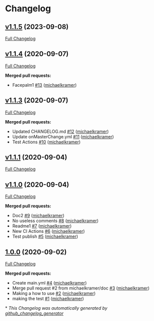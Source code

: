 # Changelog

## [v1.1.5](https://github.com/michaelkramer/eslint-plugin-facepalm/tree/v1.1.5) (2023-09-08)

[Full Changelog](https://github.com/michaelkramer/eslint-plugin-facepalm/compare/v1.1.4...v1.1.5)

## [v1.1.4](https://github.com/michaelkramer/eslint-plugin-facepalm/tree/v1.1.4) (2020-09-07)

[Full Changelog](https://github.com/michaelkramer/eslint-plugin-facepalm/compare/v1.1.3...v1.1.4)

**Merged pull requests:**

- Facepalm1 [\#13](https://github.com/michaelkramer/eslint-plugin-facepalm/pull/13) ([michaelkramer](https://github.com/michaelkramer))

## [v1.1.3](https://github.com/michaelkramer/eslint-plugin-facepalm/tree/v1.1.3) (2020-09-07)

[Full Changelog](https://github.com/michaelkramer/eslint-plugin-facepalm/compare/v1.1.1...v1.1.3)

**Merged pull requests:**

- Updated CHANGELOG.md [\#12](https://github.com/michaelkramer/eslint-plugin-facepalm/pull/12) ([michaelkramer](https://github.com/michaelkramer))
- Update onMasterChange.yml [\#11](https://github.com/michaelkramer/eslint-plugin-facepalm/pull/11) ([michaelkramer](https://github.com/michaelkramer))
- Test Actions [\#10](https://github.com/michaelkramer/eslint-plugin-facepalm/pull/10) ([michaelkramer](https://github.com/michaelkramer))

## [v1.1.1](https://github.com/michaelkramer/eslint-plugin-facepalm/tree/v1.1.1) (2020-09-04)

[Full Changelog](https://github.com/michaelkramer/eslint-plugin-facepalm/compare/v1.1.0...v1.1.1)

## [v1.1.0](https://github.com/michaelkramer/eslint-plugin-facepalm/tree/v1.1.0) (2020-09-04)

[Full Changelog](https://github.com/michaelkramer/eslint-plugin-facepalm/compare/1.0.0...v1.1.0)

**Merged pull requests:**

- Doc2 [\#9](https://github.com/michaelkramer/eslint-plugin-facepalm/pull/9) ([michaelkramer](https://github.com/michaelkramer))
- No useless comments [\#8](https://github.com/michaelkramer/eslint-plugin-facepalm/pull/8) ([michaelkramer](https://github.com/michaelkramer))
- Readme1 [\#7](https://github.com/michaelkramer/eslint-plugin-facepalm/pull/7) ([michaelkramer](https://github.com/michaelkramer))
- New CI Actions [\#6](https://github.com/michaelkramer/eslint-plugin-facepalm/pull/6) ([michaelkramer](https://github.com/michaelkramer))
- Test publish [\#5](https://github.com/michaelkramer/eslint-plugin-facepalm/pull/5) ([michaelkramer](https://github.com/michaelkramer))

## [1.0.0](https://github.com/michaelkramer/eslint-plugin-facepalm/tree/1.0.0) (2020-09-02)

[Full Changelog](https://github.com/michaelkramer/eslint-plugin-facepalm/compare/9a516a9e55ca5c688fc0534fb39976148a00c6fe...1.0.0)

**Merged pull requests:**

- Create main.yml [\#4](https://github.com/michaelkramer/eslint-plugin-facepalm/pull/4) ([michaelkramer](https://github.com/michaelkramer))
- Merge pull request \#2 from michaelkramer/doc [\#3](https://github.com/michaelkramer/eslint-plugin-facepalm/pull/3) ([michaelkramer](https://github.com/michaelkramer))
- Making a how to use [\#2](https://github.com/michaelkramer/eslint-plugin-facepalm/pull/2) ([michaelkramer](https://github.com/michaelkramer))
- making the test [\#1](https://github.com/michaelkramer/eslint-plugin-facepalm/pull/1) ([michaelkramer](https://github.com/michaelkramer))



\* *This Changelog was automatically generated by [github_changelog_generator](https://github.com/github-changelog-generator/github-changelog-generator)*
